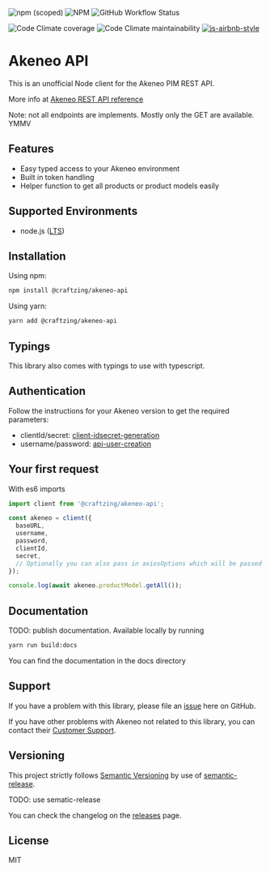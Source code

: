 ![npm (scoped)](https://img.shields.io/npm/v/@craftzing/akeneo-api)
![NPM](https://img.shields.io/npm/l/@craftzing/akeneo-api)
![GitHub Workflow Status](https://img.shields.io/github/workflow/status/craftzing/akeneo-api/master)

![Code Climate coverage](https://img.shields.io/codeclimate/coverage/craftzing/akeneo-api)
![Code Climate maintainability](https://img.shields.io/codeclimate/maintainability/craftzing/akeneo-api)
[![js-airbnb-style](https://img.shields.io/badge/code%20style-airbnb-brightgreen.svg)](https://github.com/airbnb/javascript/)

# Akeneo API

This is an unofficial Node client for the Akeneo PIM REST API.

More info at [Akeneo REST API reference](https://api.akeneo.com/api-reference-index.html)

Note: not all endpoints are implements. Mostly only the GET are available. YMMV

## Features

- Easy typed access to your Akeneo environment
- Built in token handling
- Helper function to get all products or product models easily

## Supported Environments

- node.js ([LTS](https://nodejs.org/en/about/releases/))

## Installation

Using npm:

```sh
npm install @craftzing/akeneo-api
```

Using yarn:

```sh
yarn add @craftzing/akeneo-api
```

## Typings

This library also comes with typings to use with typescript.

## Authentication

Follow the instructions for your Akeneo version to get the required parameters:

- clientId/secret: [client-idsecret-generation](https://api.akeneo.com/documentation/authentication.html#client-idsecret-generation)
- username/password: [api-user-creation](https://api.akeneo.com/documentation/authentication.html#api-user-creation)

## Your first request

With es6 imports

```js
import client from '@craftzing/akeneo-api';

const akeneo = client({
  baseURL,
  username,
  password,
  clientId,
  secret,
  // Optionally you can also pass in axiosOptions which will be passed to the Axios instance
});

console.log(await akeneo.productModel.getAll());
```

## Documentation

TODO: publish documentation.
Available locally by running

```sh
yarn run build:docs
```

You can find the documentation in the docs directory

## Support

If you have a problem with this library, please file an [issue](https://github.com/craftzing/akeneo-api/issues/new) here on GitHub.

If you have other problems with Akeneo not related to this library, you can contact their [Customer Support](https://www.akeneo.com/support/).

## Versioning

This project strictly follows [Semantic Versioning](http://semver.org/) by use of [semantic-release](https://github.com/semantic-release/semantic-release).

TODO: use sematic-release

You can check the changelog on the [releases](https://github.com/contentful/contentful-management.js/releases) page.

## License

MIT
